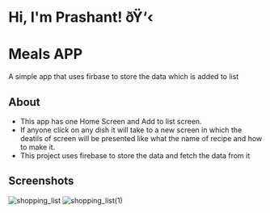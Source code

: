 # Hi, I'm Prashant! ðŸ‘‹


# Meals APP

A simple app that uses firbase to store the data which is added to list

## About

- This app has one Home Screen and Add to list screen.
- If anyone click on any dish it will take to a new screen in which the deatils of screen will be presented like what the name of recipe and how to make it.
- This project uses firebase to store the data and fetch the data from it

## Screenshots

![shopping_list](https://github.com/prashant211/shopping_list/assets/108564234/acaac580-62c3-4ef3-9ca8-894e7d67d8cb)
![shopping_list(1)](https://github.com/prashant211/shopping_list/assets/108564234/41c44d19-fbd7-4122-9dd1-6c16db4da19f)
